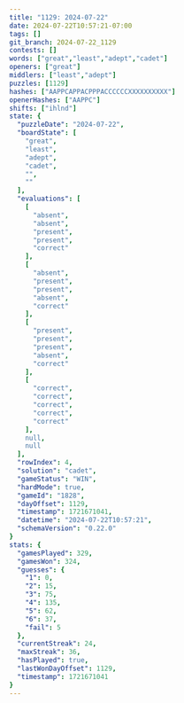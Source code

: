 ```yaml
---
title: "1129: 2024-07-22"
date: 2024-07-22T10:57:21-07:00
tags: []
git_branch: 2024-07-22_1129
contests: []
words: ["great","least","adept","cadet"]
openers: ["great"]
middlers: ["least","adept"]
puzzles: [1129]
hashes: ["AAPPCAPPACPPPACCCCCCXXXXXXXXXX"]
openerHashes: ["AAPPC"]
shifts: ["ihlnd"]
state: {
  "puzzleDate": "2024-07-22",
  "boardState": [
    "great",
    "least",
    "adept",
    "cadet",
    "",
    ""
  ],
  "evaluations": [
    [
      "absent",
      "absent",
      "present",
      "present",
      "correct"
    ],
    [
      "absent",
      "present",
      "present",
      "absent",
      "correct"
    ],
    [
      "present",
      "present",
      "present",
      "absent",
      "correct"
    ],
    [
      "correct",
      "correct",
      "correct",
      "correct",
      "correct"
    ],
    null,
    null
  ],
  "rowIndex": 4,
  "solution": "cadet",
  "gameStatus": "WIN",
  "hardMode": true,
  "gameId": "1828",
  "dayOffset": 1129,
  "timestamp": 1721671041,
  "datetime": "2024-07-22T10:57:21",
  "schemaVersion": "0.22.0"
}
stats: {
  "gamesPlayed": 329,
  "gamesWon": 324,
  "guesses": {
    "1": 0,
    "2": 15,
    "3": 75,
    "4": 135,
    "5": 62,
    "6": 37,
    "fail": 5
  },
  "currentStreak": 24,
  "maxStreak": 36,
  "hasPlayed": true,
  "lastWonDayOffset": 1129,
  "timestamp": 1721671041
}
---
```

<!-- more -->
